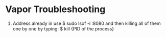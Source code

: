 # Vapor Troubleshooting

1. Address already in use
$ sudo lsof -i :8080
and then killing all of them one by one by typing:
$ kill {PID of the process}
